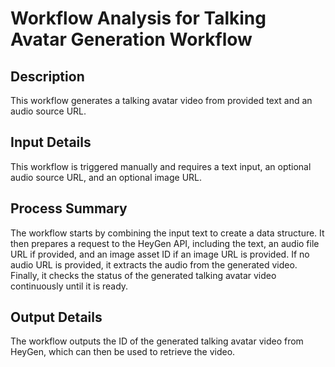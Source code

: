 # Workflow Analysis for Talking Avatar Generation Workflow

## Description
This workflow generates a talking avatar video from provided text and an audio source URL.

## Input Details
This workflow is triggered manually and requires a text input, an optional audio source URL, and an optional image URL.

## Process Summary
The workflow starts by combining the input text to create a data structure. It then prepares a request to the HeyGen API, including the text, an audio file URL if provided, and an image asset ID if an image URL is provided. If no audio URL is provided, it extracts the audio from the generated video. Finally, it checks the status of the generated talking avatar video continuously until it is ready.

## Output Details
The workflow outputs the ID of the generated talking avatar video from HeyGen, which can then be used to retrieve the video.
